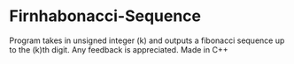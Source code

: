 # Firnhabonacci-Sequence
Program takes in unsigned integer (k) and outputs a fibonacci sequence up to the (k)th digit.
Any feedback is appreciated.
Made in C++
